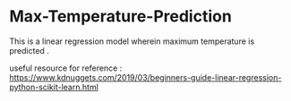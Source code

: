 # Max-Temperature-Prediction
This is a linear regression model wherein maximum temperature is predicted .

useful resource for reference :
https://www.kdnuggets.com/2019/03/beginners-guide-linear-regression-python-scikit-learn.html
